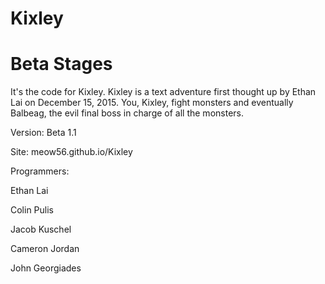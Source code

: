 # Kixley

# Beta Stages
It's the code for Kixley. Kixley is a text adventure first thought up by Ethan Lai on December 15, 2015. You, Kixley, fight monsters and eventually Balbeag, the evil final boss in charge of all the monsters.

Version: Beta 1.1

Site: meow56.github.io/Kixley

Programmers:

Ethan Lai

Colin Pulis

Jacob Kuschel

Cameron Jordan

John Georgiades
